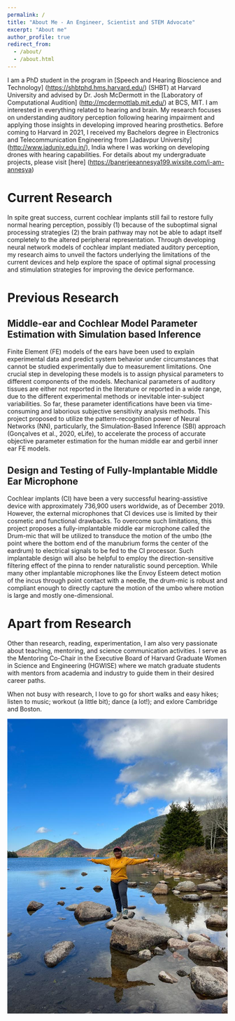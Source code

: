 ```yaml
---
permalink: /
title: "About Me - An Engineer, Scientist and STEM Advocate"
excerpt: "About me"
author_profile: true
redirect_from: 
  - /about/
  - /about.html
---
```


I am a PhD student in the program in [Speech and Hearing Bioscience and Technology] (https://shbtphd.hms.harvard.edu/) (SHBT) at Harvard University and advised by Dr. Josh McDermott in the [Laboratory of Computational Audition] (http://mcdermottlab.mit.edu/) at BCS, MIT. I am interested in everything related to hearing and brain. My research focuses on understanding auditory perception following hearing impairment and applying those insights in developing improved hearing prosthetics. Before coming to Harvard in 2021, I received my Bachelors degree in Electronics and Telecommunication Engineering from [Jadavpur University] (http://www.jaduniv.edu.in/), India where I was working on developing drones with hearing capabilities. For details about my undergraduate projects, please visit [here] (https://banerjeeannesya199.wixsite.com/i-am-annesya)

Current Research
================

In spite great success, current cochlear implants still fail to restore fully normal hearing perception, possibly (1) because of the suboptimal signal processing strategies (2) the brain pathway may not be able to adapt itself completely to the altered peripheral representation. Through developing neural network models of cochlear implant mediated auditory perception, my research aims to unveil the factors underlying the limitations of the current devices and help explore the space of optimal signal processing and stimulation strategies for improving the device performance. 

Previous Research
=================
## Middle-ear and Cochlear Model Parameter Estimation with Simulation based Inference
Finite Element (FE) models of the ears have been used to explain experimental data and predict system behavior under circumstances that cannot be studied experimentally due to measurement limitations. One crucial step in developing these models is to assign physical parameters to different components of the models. Mechanical parameters of auditory tissues are either not reported in the literature or reported in a wide range, due to the different experimental methods or inevitable inter-subject variabilities. So far, these parameter identifications have been via time-consuming and laborious subjective sensitivity analysis methods. This project proposed to utilize the pattern-recognition power of Neural Networks (NN), particularly, the Simulation-Based Inference (SBI) approach (Gonçalves et al., 2020, eLife), to accelerate the process of accurate objective parameter estimation for the human middle ear and gerbil inner ear FE models. 

## Design and Testing of Fully-Implantable Middle Ear Microphone
Cochlear implants (CI) have been a very successful hearing-assistive device with approximately 736,900 users worldwide, as of December 2019. However, the external microphones that CI devices use is limited by their cosmetic and functional drawbacks. To overcome such limitations, this project proposes a fully-implantable middle ear microphone called the Drum-mic that will be utilized to transduce the motion of the umbo (the point where the bottom end of the manubrium forms the center of the eardrum) to electrical signals to be fed to the CI processor. Such implantable design will also be helpful to employ the direction-sensitive filtering effect of the pinna to render naturalistic sound perception. While many other implantable microphones like the Envoy Esteem detect motion of the incus through point contact with a needle, the drum-mic is robust and compliant enough to directly capture the motion of the umbo where motion is large and mostly one-dimensional. 

Apart from Research
====================
Other than research, reading, experimentation, I am also very passionate about teaching, mentoring, and science communication activities. I serve as the Mentoring Co-Chair in the Executive Board of Harvard Graduate Women in Science and Engineering (HGWISE) where we match graduate students with mentors from academia and industry to guide them in their desired career paths. 

When not busy with research, I love to go for short walks and easy hikes; listen to music; workout (a little bit); dance (a lot!); and exlore Cambridge and Boston. 


![memories from my hikes in Fall ](/images/annesya_outdoors.jpeg)
